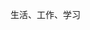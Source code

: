 生活、工作、学习

<!---
youbingtop/youbingtop is a ✨ special ✨ repository because its `README.md` (this file) appears on your GitHub profile.
You can click the Preview link to take a look at your changes.
--->
